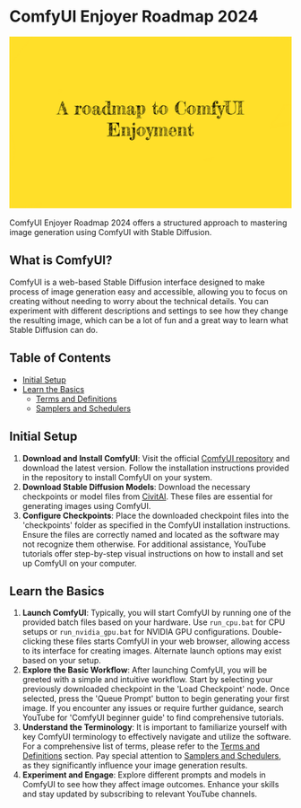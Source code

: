 # ComfyUI Enjoyer Roadmap 2024

![A roadmap to ComfyUI enjoyment](assets/thumbnail.png)

ComfyUI Enjoyer Roadmap 2024 offers a structured approach to mastering image generation using ComfyUI with Stable Diffusion.

## What is ComfyUI?

ComfyUI is a web-based Stable Diffusion interface designed to make process of image generation easy and accessible, allowing you to focus on creating without needing to worry about the technical details. You can experiment with different descriptions and settings to see how they change the resulting image, which can be a lot of fun and a great way to learn what Stable Diffusion can do.

## Table of Contents

- [Initial Setup](#initial-setup)
- [Learn the Basics](#learn-the-basics)
	- [Terms and Definitions](terms-and-definitions.md)
	- [Samplers and Schedulers](samplers-and-schedulers.md)

## Initial Setup

1. **Download and Install ComfyUI**: Visit the official <a href="https://github.com/comfyanonymous/ComfyUI" target="_blank">ComfyUI repository</a> and download the latest version. Follow the installation instructions provided in the repository to install ComfyUI on your system.
2. **Download Stable Diffusion Models**: Download the necessary checkpoints or model files from <a href="https://civitai.com" target="_blank">CivitAI</a>. These files are essential for generating images using ComfyUI.
3. **Configure Checkpoints**: Place the downloaded checkpoint files into the 'checkpoints' folder as specified in the ComfyUI installation instructions. Ensure the files are correctly named and located as the software may not recognize them otherwise. For additional assistance, YouTube tutorials offer step-by-step visual instructions on how to install and set up ComfyUI on your computer.

## Learn the Basics

1. **Launch ComfyUI**: Typically, you will start ComfyUI by running one of the provided batch files based on your hardware. Use `run_cpu.bat` for CPU setups or `run_nvidia_gpu.bat` for NVIDIA GPU configurations. Double-clicking these files starts ComfyUI in your web browser, allowing access to its interface for creating images. Alternate launch options may exist based on your setup.
2. **Explore the Basic Workflow**: After launching ComfyUI, you will be greeted with a simple and intuitive workflow. Start by selecting your previously downloaded checkpoint in the 'Load Checkpoint' node. Once selected, press the 'Queue Prompt' button to begin generating your first image. If you encounter any issues or require further guidance, search YouTube for 'ComfyUI beginner guide' to find comprehensive tutorials.
3. **Understand the Terminology**: It is important to familiarize yourself with key ComfyUI terminology to effectively navigate and utilize the software. For a comprehensive list of terms, please refer to the [Terms and Definitions](terms-and-definitions.md) section. Pay special attention to [Samplers and Schedulers](samplers-and-schedulers.md), as they significantly influence your image generation results.
4. **Experiment and Engage**: Explore different prompts and models in ComfyUI to see how they affect image outcomes. Enhance your skills and stay updated by subscribing to relevant YouTube channels.

